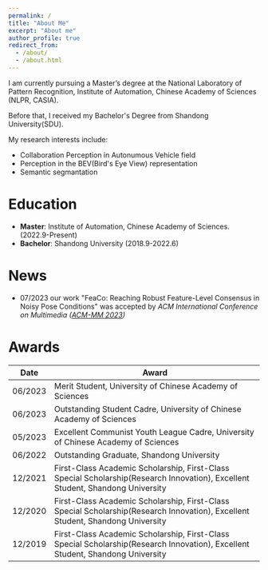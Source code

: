 ```yaml
---
permalink: /
title: "About Me"
excerpt: "About me"
author_profile: true
redirect_from: 
  - /about/
  - /about.html
---
```


I am currently pursuing a Master’s degree at the National Laboratory of Pattern Recognition, Institute of Automation, Chinese Academy of Sciences (NLPR, CASIA).

Before that, I received my Bachelor's Degree from Shandong University(SDU).

My research interests include:
- Collaboration Perception in Autonumous Vehicle field
- Perception in the BEV(Bird's Eye View) representation
- Semantic segmantation

Education
======
- **Master**: Institute of Automation, Chinese Academy of Sciences. (2022.9-Present)
- **Bachelor**: Shandong University (2018.9-2022.6)

News
======
- 07/2023 our work "FeaCo: Reaching Robust Feature-Level Consensus in Noisy Pose Conditions" was accepted by *ACM International Conference on Multimedia ([ACM-MM 2023](https://www.acmmm2023.org/))*

<!-- Publications
======
- Jiaming Gu, Jingyu Zhang, Muyang Zhang, Weiliang Meng, Shibiao Xu, jiguang zhang, Xiaopeng Zhang -->

Awards
======
|Date|Award|
|  ----  | ----  |
|06/2023|Merit Student, University of Chinese Academy of Sciences|
|06/2023|Outstanding Student Cadre, University of Chinese Academy of Sciences|
|05/2023|Excellent Communist Youth League Cadre, University of Chinese Academy of Sciences|
|06/2022|Outstanding Graduate, Shandong University|
|12/2021|First-Class Academic Scholarship, First-Class Special Scholarship(Research Innovation), Excellent Student, Shandong University|
|12/2020|First-Class Academic Scholarship, First-Class Special Scholarship(Research Innovation), Excellent Student, Shandong University|
|12/2019|First-Class Academic Scholarship, First-Class Special Scholarship(Research Innovation), Excellent Student, Shandong University|
